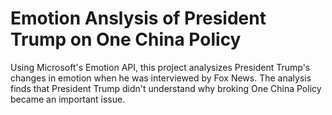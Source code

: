 # Emotion Anslysis of President Trump on One China Policy

Using Microsoft's Emotion API, this project analysizes President Trump's changes in emotion when he was interviewed by Fox News. The analysis finds that President Trump didn't understand why broking One China Policy became an important issue.

